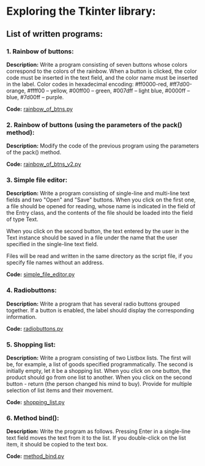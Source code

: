 # Exploring the Tkinter library:
## List of written programs:
### 1. Rainbow of buttons:
**Description:** Write a program consisting of seven buttons whose colors correspond to the colors of the rainbow. When a button is clicked, the color code must be inserted in the text field, and the color name must be inserted in the label. Color codes in hexadecimal encoding: #ff0000-red, #ff7d00-orange, #ffff00 – yellow, #00ff00 – green, #007dff – light blue, #0000ff – blue, #7d00ff – purple.

**Code:** [rainbow_of_btns.py](./rainbow_of_btns.py)

### 2. Rainbow of buttons (using the parameters of the pack() method):
**Description:** Modify the code of the previous program using the parameters of the pack() method.

**Code:** [rainbow_of_btns_v2.py](./rainbow_of_btns_v2.py)

### 3. Simple file editor:
**Description:** Write a program consisting of single-line and multi-line text fields and two "Open" and "Save" buttons. When you click on the first one, a file should be opened for reading, whose name is indicated in the field of the Entry class, and the contents of the file should be loaded into the field of type Text.

When you click on the second button, the text entered by the user in the Text instance should be saved in a file under the name that the user specified in the single-line text field.

Files will be read and written in the same directory as the script file, if you specify file names without an address.

**Code:** [simple_file_editor.py](./simple_file_editor.py)

### 4. Radiobuttons:
**Description:** Write a program that has several radio buttons grouped together. If a button is enabled, the label should display the corresponding information.

**Code:** [radiobuttons.py](./radiobuttons.py)

### 5. Shopping list:
**Description:** Write a program consisting of two Listbox lists. The first will be, for example, a list of goods specified programmatically. The second is initially empty, let it be a shopping list. When you click on one button, the product should go from one list to another. When you click on the second button - return (the person changed his mind to buy). Provide for multiple selection of list items and their movement.

**Code:** [shopping_list.py](./shopping_list.py)

### 6. Method bind():
**Description:** Write the program as follows. Pressing Enter in a single-line text field moves the text from it to the list. If you double-click on the list item, it should be copied to the text box.

**Code:** [method_bind.py](./method_bind.py)
